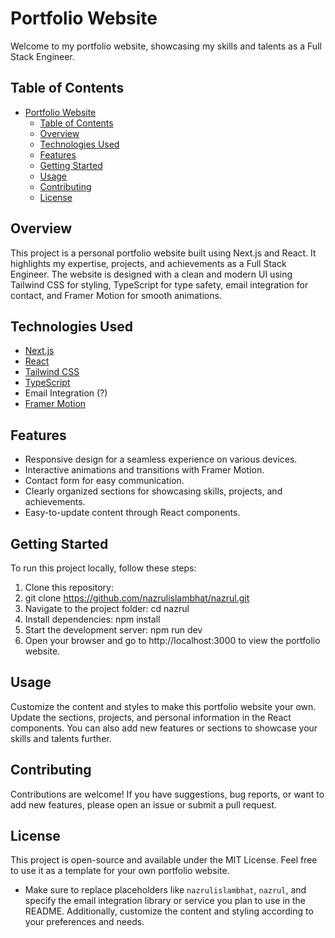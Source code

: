 # Portfolio Website

Welcome to my portfolio website, showcasing my skills and talents as a Full Stack Engineer.

## Table of Contents

- [Portfolio Website](#portfolio-website)
  - [Table of Contents](#table-of-contents)
  - [Overview](#overview)
  - [Technologies Used](#technologies-used)
  - [Features](#features)
  - [Getting Started](#getting-started)
  - [Usage](#usage)
  - [Contributing](#contributing)
  - [License](#license)

## Overview

This project is a personal portfolio website built using Next.js and React. It highlights my expertise, projects, and achievements as a Full Stack Engineer. The website is designed with a clean and modern UI using Tailwind CSS for styling, TypeScript for type safety, email integration for contact, and Framer Motion for smooth animations.

## Technologies Used

- [Next.js](https://nextjs.org/)
- [React](https://reactjs.org/)
- [Tailwind CSS](https://tailwindcss.com/)
- [TypeScript](https://www.typescriptlang.org/)
- Email Integration (?)
- [Framer Motion](https://www.framer.com/motion/)

## Features

- Responsive design for a seamless experience on various devices.
- Interactive animations and transitions with Framer Motion.
- Contact form for easy communication.
- Clearly organized sections for showcasing skills, projects, and achievements.
- Easy-to-update content through React components.

## Getting Started

To run this project locally, follow these steps:

1. Clone this repository:
2. git clone https://github.com/nazrulislambhat/nazrul.git
3. Navigate to the project folder: cd nazrul
4. Install dependencies: npm install
5. Start the development server: npm run dev
6. Open your browser and go to http://localhost:3000 to view the portfolio website.

## Usage

Customize the content and styles to make this portfolio website your own. Update the sections, projects, and personal information in the React components. You can also add new features or sections to showcase your skills and talents further.

## Contributing

Contributions are welcome! If you have suggestions, bug reports, or want to add new features, please open an issue or submit a pull request.

## License

This project is open-source and available under the MIT License. Feel free to use it as a template for your own portfolio website.

- Make sure to replace placeholders like `nazrulislambhat`, `nazrul`, and specify the email integration library or service you plan to use in the README. Additionally, customize the content and styling according to your preferences and needs.
